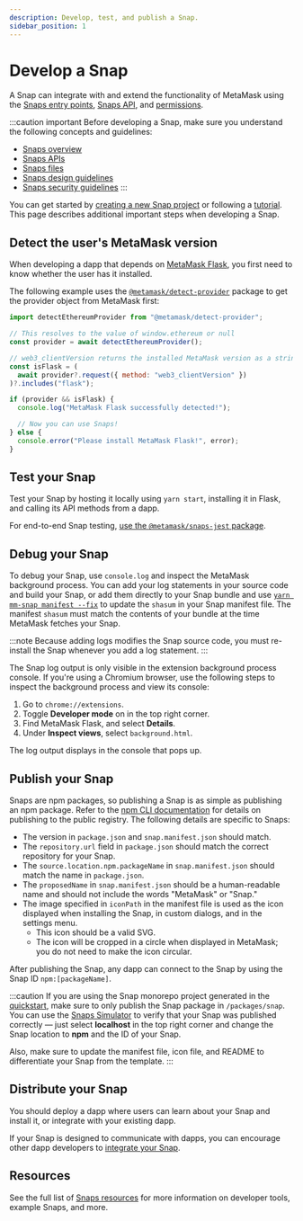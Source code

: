 ```yaml
---
description: Develop, test, and publish a Snap.
sidebar_position: 1
---
```


# Develop a Snap

A Snap can integrate with and extend the functionality of MetaMask using the
[Snaps entry points](../reference/entry-points.md), [Snaps API](../reference/snaps-api.md), and
[permissions](request-permissions.md).

:::caution important
Before developing a Snap, make sure you understand the following concepts and guidelines:

- [Snaps overview](../concepts/overview.md)
- [Snaps APIs](../concepts/apis.md)
- [Snaps files](../concepts/files.md)
- [Snaps design guidelines](../concepts/design-guidelines.md)
- [Snaps security guidelines](../concepts/security-guidelines.md)
  :::

You can get started by [creating a new Snap project](../get-started/quickstart.mdx) or following a
[tutorial](/snaps/tutorials).
This page describes additional important steps when developing a Snap.

## Detect the user's MetaMask version

When developing a dapp that depends on [MetaMask Flask](../get-started/install-flask.md#install-metamask-flask),
you first need to know whether the user has it installed.

The following example uses the
[`@metamask/detect-provider`](https://npmjs.com/package/@metamask/detect-provider) package to get
the provider object from MetaMask first:

```js
import detectEthereumProvider from "@metamask/detect-provider";

// This resolves to the value of window.ethereum or null
const provider = await detectEthereumProvider();

// web3_clientVersion returns the installed MetaMask version as a string
const isFlask = (
  await provider?.request({ method: "web3_clientVersion" })
)?.includes("flask");

if (provider && isFlask) {
  console.log("MetaMask Flask successfully detected!");

  // Now you can use Snaps!
} else {
  console.error("Please install MetaMask Flask!", error);
}
```

## Test your Snap

Test your Snap by hosting it locally using `yarn start`, installing it in Flask, and calling its
API methods from a dapp.

For end-to-end Snap testing, [use the `@metamask/snaps-jest` package](test-a-snap.md).

## Debug your Snap

To debug your Snap, use `console.log` and inspect the MetaMask background process.
You can add your log statements in your source code and build your Snap, or add them directly
to your Snap bundle and use [`yarn mm-snap manifest --fix`](../reference/cli/subcommands.md#m-manifest)
to update the `shasum` in your Snap manifest file.
The manifest `shasum` must match the contents of your bundle at the time MetaMask fetches your Snap.

:::note
Because adding logs modifies the Snap source code, you must re-install the Snap whenever you add a
log statement.
:::

The Snap log output is only visible in the extension background process console.
If you're using a Chromium browser, use the following steps to inspect the background process and
view its console:

1. Go to `chrome://extensions`.
2. Toggle **Developer mode** on in the top right corner.
3. Find MetaMask Flask, and select **Details**.
4. Under **Inspect views**, select `background.html`.

The log output displays in the console that pops up.

## Publish your Snap

Snaps are npm packages, so publishing a Snap is as simple as publishing an npm package.
Refer to the [npm CLI documentation](https://docs.npmjs.com/cli/v8/commands/npm-publish) for details
on publishing to the public registry.
The following details are specific to Snaps:

- The version in `package.json` and `snap.manifest.json` should match.
- The `repository.url` field in `package.json` should match the correct repository for your Snap.
- The `source.location.npm.packageName` in `snap.manifest.json` should match the name in `package.json`.
- The `proposedName` in `snap.manifest.json` should be a human-readable name and should not include
  the words "MetaMask" or "Snap."
- The image specified in `iconPath` in the manifest file is used as the icon displayed when
  installing the Snap, in custom dialogs, and in the settings menu.
  - This icon should be a valid SVG.
  - The icon will be cropped in a circle when displayed in MetaMask; you do not need to make the icon circular.

After publishing the Snap, any dapp can connect to the Snap by using the Snap ID `npm:[packageName]`.

:::caution
If you are using the Snap monorepo project generated in the [quickstart](../get-started/quickstart.mdx),
make sure to only publish the Snap package in `/packages/snap`.
You can use the [Snaps Simulator](https://metamask.github.io/snaps/snaps-simulator/staging/#/manifest) to verify
that your Snap was published correctly &mdash; just select **localhost** in the top right corner and change the
Snap location to **npm** and the ID of your Snap.

Also, make sure to update the manifest file, icon file, and README to differentiate your Snap from the template.
:::

## Distribute your Snap

You should deploy a dapp where users can learn about your Snap and install it, or integrate with your existing dapp.

If your Snap is designed to communicate with dapps, you can encourage other dapp developers to [integrate your Snap](use-3rd-party-snaps.md).

## Resources

See the full list of [Snaps resources](../reference/resources.md) for more information on developer
tools, example Snaps, and more.
